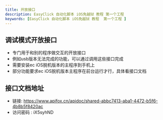 ```yaml
---
title: 开放接口
description: EasyClick 自动化脚本 iOS免越狱 教程 第一个工程
keywords: [EasyClick 自动化脚本 iOS免越狱 教程  第一个工程 ]
---
```


## 调试模式开放接口
- 专门用于和别的程序做交互的开放接口
- 例如usb版本无法完成的功能，可以通过调用这些接口完成
- 需要安装ec iOS脱机版本的主程序到手机上
- 部分功能要求ec iOS脱机版本主程序在前台运行才行，具体看接口文档

## 接口文档地址
- 链接: https://www.apifox.cn/apidoc/shared-abbc7413-aba1-4472-b5f6-4b8b5f8420ac  
- 访问密码 : iX5syhND 


